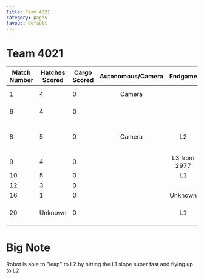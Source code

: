 ```yaml
---
Title: Team 4021
category: pages
layout: default
---
```


# Team 4021

Match Number|Hatches Scored|Cargo Scored|Autonomous/Camera|Endgame |Notable Features|
------------|--------------|------------|:---------------:|:------:|----------------|
1           |4             |0           |Camera           |        |Varsity Bot     |
6           |4             |0           |                 |        |Varsity Bot     |
8           |5             |0           |Camera           |L2      |JV Bot, ramp jumps to L2|
9           |4             |0           |                 |L3 from 2977|JV          |
10          |5             |0           |                 |L1      |JV              |
12          |3             |0           |                 |        |Varsity         |
16          |1             |0           |                 |Unknown |JV              |
20          |Unknown       |0           |                 |L1      |Lost track of numbers|

# Big Note
Robot is able to "leap" to L2 by hitting the L1 slope super fast and flying up to L2